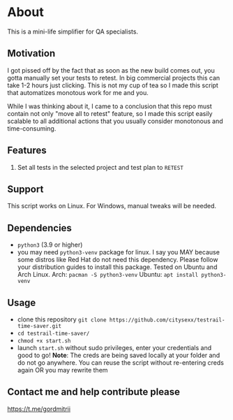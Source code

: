 # About 
This is a mini-life simplifier for QA specialists.

## Motivation
I got pissed off by the fact that as soon as the new build comes out, you gotta manually set your tests to retest. 
In big commercial projects this can take 1-2 hours just clicking. This is not my cup of tea so I made this script that automatizes monotous work for me and you.

While I was thinking about it, I came to a conclusion that this repo must contain not only "move all to retest" feature, so I made this script easily scalable to all additional actions that you usually consider monotonous and time-consuming.

## Features
1. Set all tests in the selected project and test plan to `RETEST`

## Support
This script works on Linux. For Windows, manual tweaks will be needed.

## Dependencies
- `python3` (3.9 or higher)
- you may need `python3-venv` package for linux. I say you MAY because some distros like Red Hat do not need this dependency. Please follow your distribution guides to install this package.
Tested on Ubuntu and Arch Linux.
Arch: `pacman -S python3-venv`
Ubuntu: `apt install python3-venv` 

## Usage
- clone this repository `git clone https://github.com/citysexx/testrail-time-saver.git`
- `cd testrail-time-saver/`
- `chmod +x start.sh`
- launch `start.sh` without sudo privileges, enter your credentials and good to go!
**Note**: The creds are being saved locally at your folder and do not go anywhere. You can reuse the script without re-entering creds again OR you may rewrite them

## Contact me and help contribute please
https://t.me/gordmitrii
